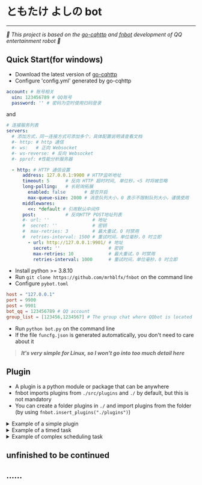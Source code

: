 # ともたけ よしの bot
*******************
_🌱 This project is based on the [go-cqhttp](https://github.com/Mrs4s/go-cqhttp) and [fnbot](https://github.com/mrhblfx/fnbot) development of QQ entertainment robot 🌱_


## Quick Start(for windows)
+ Download the latest version of [go-cqhttp](https://github.com/Mrs4s/go-cqhttp)
+ Configure 'config.yml' generated by go-cqhttp
```yml
account: # 账号相关
  uin: 123456789 # QQ账号
  password: '' # 密码为空时使用扫码登录
```
and
```yml
# 连接服务列表
servers:
  # 添加方式，同一连接方式可添加多个，具体配置说明请查看文档
  #- http: # http 通信
  #- ws:   # 正向 Websocket
  #- ws-reverse: # 反向 Websocket
  #- pprof: #性能分析服务器

  - http: # HTTP 通信设置
      address: 127.0.0.1:9900 # HTTP监听地址
      timeout: 5      # 反向 HTTP 超时时间, 单位秒，<5 时将被忽略
      long-polling:   # 长轮询拓展
        enabled: false       # 是否开启
        max-queue-size: 2000 # 消息队列大小，0 表示不限制队列大小，谨慎使用
      middlewares:
        <<: *default # 引用默认中间件
      post:           # 反向HTTP POST地址列表
      #- url: ''                # 地址
      #  secret: ''             # 密钥
      #  max-retries: 3         # 最大重试，0 时禁用
      #  retries-interval: 1500 # 重试时间，单位毫秒，0 时立即
        - url: http://127.0.0.1:9901/ # 地址
          secret: ''                  # 密钥
          max-retries: 10             # 最大重试，0 时禁用
          retries-interval: 1000      # 重试时间，单位毫秒，0 时立即
```

+ Install python >= 3.8.10
+ Run `git clone https://github.com/mrhblfx/fnbot` on the command line
+ Configure `pybot.toml`
```toml
host = "127.0.0.1"
port = 9900
post = 9901
bot_qq = 123456789 # QQ account
group_list = [123456,1234567] # The group chat where QQbot is located
```

+ Run `python bot.py` on the command line
+ If the file `funcfg.json` is generated automatically, you don't need to care about it

> ***It's very simple for Linux, so I won't go into too much detail here***


## Plugin
- A plugin is a python module or package that can be anywhere
- fnbot imports plugins from `./src/plugins` and `./` by default, but this is not mandatory
- You can create a folder plugins in `./` and import plugins from the folder (by using `fnbot.insert_plugins("./plugins")`)

<details>
<summary>Example of a simple plugin</summary>

### Example of a simple plugin
In the `./src/plugins` folder, you can see the `test.py` file, which contains the following code:
```python
from fnbot import Rev
from fnbot import Send
from fnbot import IstMsg

@IstMsg.manage()
@Rev.grace()
async def _(msg_type:str, num_type:str, rev:'Rev'):
    if rev.match(['ciallo',]):
        msg = 'ciallo!'
        Send(rev).send_msg(msg_type, num_type, msg)
```
What the above code does is when you send `ciallo` in a group chat or private chat, your bot will send `ciallo!`

</details>

<details>
<summary>Example of a timed task</summary>

### Example of a timed task
In the `./plugins` folder, you can see the `basic.py` file, which contains the following code:
```python
import asyncio

from fnbot import IstNotice
from fnbot import schedule
from fnbot import ciallo
from fnbot import Send

@IstNotice.manage()
@ciallo.grace()
async def _(msg_type:str, num_type:str, rev:'ciallo'):
    if rev.notice_type == "group_recall":
        if rev.operator_id != rev.self_id:
            recall_rev = Send(rev).get_msg(rev.msg_id)['data']
            recall_rev = ciallo(recall_rev)
            recall_msg = recall_rev.msg

            msg = f"[CQ:poke,qq={recall_rev.sender_user_id}]"
            Send(rev).send_msg(msg_type,num_type,msg)

            msg = recall_msg
            msg_id = Send(rev).send_msg(msg_type,num_type,msg)

            @schedule
            async def task():
                await asyncio.sleep(1)
                Send(rev).delete_msg(msg_id)
                await task.cancel()
            await task.start(rev)
```
The above code implements that when someone withdraws a message in the group, the bot automatically sends the message that the person withdraws, and then withdraws the message it sent after one second

</details>

<details>
<summary>Example of complex scheduling task</summary>

### Example of complex scheduling task
In the `./plugins` folder, you can see the `test.py` file, which contains the following code:
```python
import time
import asyncio

from fnbot import IstMsg
from fnbot import ciallo
from fnbot import Send
from fnbot import schedule

@IstMsg.manage()
@ciallo.grace()
async def _(msg_type:str, num_type:str, rev:ciallo):
    if rev.match(["riddle",]):
        issue = (
            'Is it reasonable to '
            'treat the Me3Si group as if it were a big proton '
            'in some circumstances?'
        )
        answer = ['Yes', 'yes']
        now_time = time.strftime("%Y-%m-%d %H:%M:%S")
        msg = (
            f"[CQ:reply,id={rev.msg_id}]"
            f"[CQ:at,qq={str(rev.qq)}]"
            f"[CQ:at,qq={str(rev.qq)}]\n\n"
            f"{issue}\n\n"
            f"{now_time}"
        )
        msg = ciallo.compat_msg(msg, msg_type, rev)
        Send(rev).send_msg(msg_type, num_type, msg)

        frequency:int = 0
        @schedule
        async def task():
            nonlocal frequency
            while True:
                frequency += 1
                _rev = await rev.awtrev()
                if all((
                    _rev.msg == 'answer', _rev.identify_privilege(True),
                )):
                    msg = (
                        f"The answer is as follows:\n\n"
                        f"Yes or yes"
                    )
                    Send(rev).send_msg(msg_type, num_type, msg)
                    frequency -= 1
                elif _rev.msg in answer:
                    msg=(
                        f"[CQ:at,qq={rev.qq}]\n"
                        f"Congratulation on your correct answer!"
                    )
                    msg = ciallo.compat_msg(msg, msg_type, rev)
                    Send(rev).send_msg(msg_type, num_type, msg)
                    await task.cancel()
                elif frequency == 3:
                    msg = (
                        f"[CQ:at,qq={str(rev.qq)}]\n"
                        f"The maximum number of answers has been reached!\n"
                        f"The answer is as follows:\n\n"
                        f"Yes or yes"
                    )
                    msg = ciallo.compat_msg(msg, msg_type, rev)
                    Send(rev).send_msg(msg_type, num_type, msg)
                    await task.cancel()
                else:
                    msg=(
                        f"[CQ:at,qq={str(rev.qq)}]\n"
                        f"The answer doesn't seem to be this!"
                    )
                    msg = ciallo.compat_msg(msg, msg_type, rev)
                    Send(rev).send_msg(msg_type, num_type, msg)

        @task.awtwait
        async def task():
            while True:
                _rev = await rev.awtexcrev()
                if all((
                    _rev.msg == 'answer', _rev.identify_privilege(True),
                )):
                    msg = (
                        f"The answer is as follows:\n\n"
                        f"Yes or yes"
                    )
                    Send(rev).send_msg(msg_type, num_type, msg)

        @task.awtdecline
        async def task():
            await asyncio.sleep(180)
            msg = (
                f"[CQ:at,qq={rev.qq}]\n"
                f"Wait timeout!!!\n"
                f"The answer is as follows:\n\n"
                f"Yes or yes"
            )
            msg = ciallo.compat_msg(msg, msg_type, rev)
            Send(rev).send_msg(msg_type, num_type, msg)
            await task.cancel()
        await task.start(rev)
```
The above code achieves the following functions:
- When you send `riddle`, if you answer `Yes or yes` (when the number of times sent is less than or equal to three), the bot will send `Congratulation on your correct answer!`
- If you send something else but the number of times you send it is less than three, the bot will send `The answer doesn't seem to be this!`
- If you don't send anything, the bot will send `Wait timeout!!!    The answer is as follows:    Yes or yes`
- If you are `super_qq` or group owner or administrator, after sending `answer`, the bot will send `The answer is as follows: Yes or yes`

</details>


## unfinished to be continued


## ......


